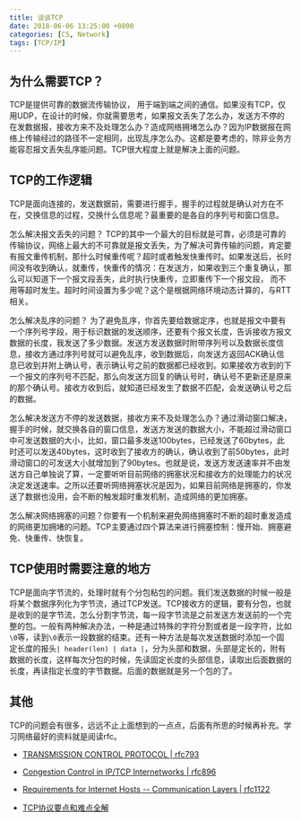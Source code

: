 ```yaml
---
title: 谈谈TCP
date: 2018-06-06 13:25:00 +0800
categories: [CS, Network]
tags: [TCP/IP]
---
```


## 为什么需要TCP？
TCP是提供可靠的数据流传输协议， 用于端到端之间的通信。如果没有TCP，仅用UDP，在设计的时候，你就需要思考，如果报文丢失了怎么办，发送方不停的在发数据报，接收方来不及处理怎么办？造成网络拥堵怎么办？因为IP数据报在网络上传输经过的路径不一定相同，出现乱序怎么办。这都是要考虑的，除非业务方能容忍报文丢失乱序能问题。TCP很大程度上就是解决上面的问题。

## TCP的工作逻辑
TCP是面向连接的，发送数据前，需要进行握手，握手的过程就是确认对方在不在，交换信息的过程，交换什么信息呢？最重要的是各自的序列号和窗口信息。

怎么解决报文丢失的问题？ TCP的其中一个最大的目标就是可靠，必须是可靠的传输协议，网络上最大的不可靠就是报文丢失，为了解决可靠传输的问题，肯定要有报文重传机制，那什么时候重传呢？超时或者触发快重传时。如果发送后，长时间没有收到确认，就重传，快重传的情况：在发送方，如果收到三个重复确认，那么可以知道下一个报文段丢失，此时执行快重传，立即重传下一个报文段， 而不用等超时发生。超时时间设置为多少呢？这个是根据网络环境动态计算的，与RTT相关。

怎么解决乱序的问题？ 为了避免乱序，你首先要给数据定序，也就是报文中要有一个序列号字段，用于标识数据的发送顺序，还要有个报文长度，告诉接收方报文数据的长度，我发送了多少数据。发送方发送数据时附带序列号以及数据长度信息，接收方通过序列号就可以避免乱序，收到数据后，向发送方返回ACK确认信息已收到并附上确认号，表示确认号之前的数据都已经收到。如果接收方收到的下一个报文的序列号不匹配，那么向发送方回复的确认号时，确认号不更新还是原来的那个确认号。接收方收到后，就知道已经发生了数据不匹配，会发送确认号之后的数据。

怎么解决发送方不停的发送数据，接收方来不及处理怎么办？通过滑动窗口解决，握手的时候，就交换各自的窗口信息，发送方发送的数据大小，不能超过滑动窗口中可发送数据的大小，比如，窗口最多发送100bytes，已经发送了60bytes，此时还可以发送40bytes，这时收到了接收方的确认，确认收到了前50bytes，此时滑动窗口的可发送大小就增加到了90bytes。也就是说，发送方发送速率并不由发送方自己单独说了算，一定要听听目前网络的拥塞状况和接收方的处理能力的状况决定发送速率。之所以还要听网络拥塞状况是因为，如果目前网络是拥塞的，你发送了数据也没用，会不断的触发超时重发机制，造成网络的更加拥塞。

怎么解决网络拥塞的问题？你要有一个机制来避免网络拥塞时不断的超时重发造成的网络更加拥堵的问题。TCP主要通过四个算法来进行拥塞控制：慢开始、拥塞避免、快重传、快恢复。

## TCP使用时需要注意的地方
TCP是面向字节流的，处理时就有个分包粘包的问题。我们发送数据的时候一般是将某个数据序列化为字节流，通过TCP发送。TCP接收方的逻辑，要有分包，也就是收到的是字节流，怎么分割字节流，每一段字节流是之前发送方发送前的一个完整的包。一般有两种解决办法，一种是通过特殊的字符分割或者是一段字符，比如`\0`等，读到`\0`表示一段数据的结束。还有一种方法是每次发送数据时添加一个固定长度的报头`| header(len) | data |`，分为头部和数据，头部是定长的，附有数据的长度，这样每次分包的时候，先读固定长度的头部信息，读取出后面数据的长度，再读指定长度的字节数据。后面的数据就是另一个包的了。


## 其他
TCP的问题会有很多，远远不止上面想到的一点点，后面有所思的时候再补充。学习网络最好的资料就是阅读rfc。

- [TRANSMISSION CONTROL PROTOCOL | rfc793](https://tools.ietf.org/html/rfc793)
- [Congestion Control in IP/TCP Internetworks | rfc896](https://tools.ietf.org/html/rfc896)
- [Requirements for Internet Hosts -- Communication Layers | rfc1122](https://tools.ietf.org/html/rfc1122)


- [TCP协议要点和难点全解](https://cloud.tencent.com/developer/article/1046057)